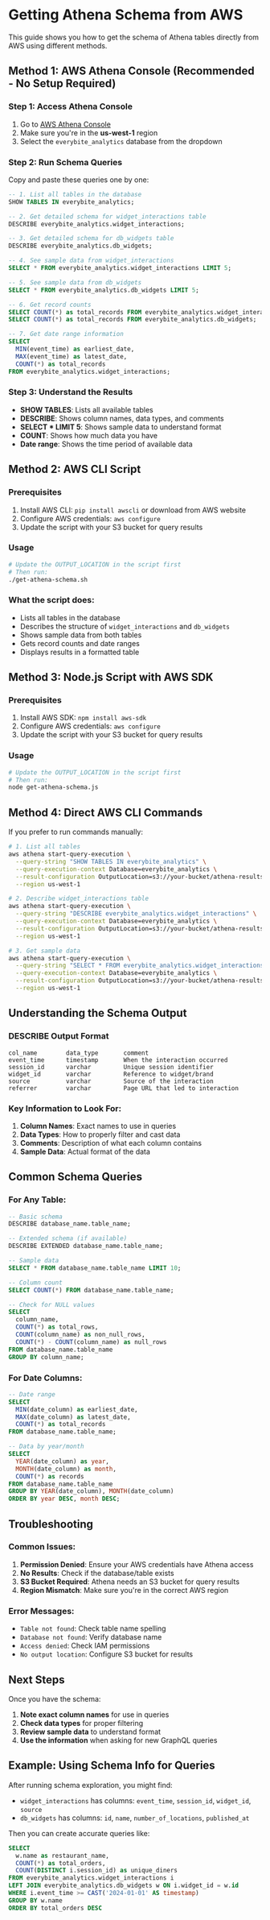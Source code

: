 # Getting Athena Schema from AWS

This guide shows you how to get the schema of Athena tables directly from AWS using different methods.

## Method 1: AWS Athena Console (Recommended - No Setup Required)

### Step 1: Access Athena Console

1. Go to [AWS Athena Console](https://console.aws.amazon.com/athena/)
2. Make sure you're in the **us-west-1** region
3. Select the `everybite_analytics` database from the dropdown

### Step 2: Run Schema Queries

Copy and paste these queries one by one:

```sql
-- 1. List all tables in the database
SHOW TABLES IN everybite_analytics;

-- 2. Get detailed schema for widget_interactions table
DESCRIBE everybite_analytics.widget_interactions;

-- 3. Get detailed schema for db_widgets table
DESCRIBE everybite_analytics.db_widgets;

-- 4. See sample data from widget_interactions
SELECT * FROM everybite_analytics.widget_interactions LIMIT 5;

-- 5. See sample data from db_widgets
SELECT * FROM everybite_analytics.db_widgets LIMIT 5;

-- 6. Get record counts
SELECT COUNT(*) as total_records FROM everybite_analytics.widget_interactions;
SELECT COUNT(*) as total_records FROM everybite_analytics.db_widgets;

-- 7. Get date range information
SELECT
  MIN(event_time) as earliest_date,
  MAX(event_time) as latest_date,
  COUNT(*) as total_records
FROM everybite_analytics.widget_interactions;
```

### Step 3: Understand the Results

- **SHOW TABLES**: Lists all available tables
- **DESCRIBE**: Shows column names, data types, and comments
- **SELECT \* LIMIT 5**: Shows sample data to understand format
- **COUNT**: Shows how much data you have
- **Date range**: Shows the time period of available data

## Method 2: AWS CLI Script

### Prerequisites

1. Install AWS CLI: `pip install awscli` or download from AWS website
2. Configure AWS credentials: `aws configure`
3. Update the script with your S3 bucket for query results

### Usage

```bash
# Update the OUTPUT_LOCATION in the script first
# Then run:
./get-athena-schema.sh
```

### What the script does:

- Lists all tables in the database
- Describes the structure of `widget_interactions` and `db_widgets`
- Shows sample data from both tables
- Gets record counts and date ranges
- Displays results in a formatted table

## Method 3: Node.js Script with AWS SDK

### Prerequisites

1. Install AWS SDK: `npm install aws-sdk`
2. Configure AWS credentials: `aws configure`
3. Update the script with your S3 bucket for query results

### Usage

```bash
# Update the OUTPUT_LOCATION in the script first
# Then run:
node get-athena-schema.js
```

## Method 4: Direct AWS CLI Commands

If you prefer to run commands manually:

```bash
# 1. List all tables
aws athena start-query-execution \
  --query-string "SHOW TABLES IN everybite_analytics" \
  --query-execution-context Database=everybite_analytics \
  --result-configuration OutputLocation=s3://your-bucket/athena-results/ \
  --region us-west-1

# 2. Describe widget_interactions table
aws athena start-query-execution \
  --query-string "DESCRIBE everybite_analytics.widget_interactions" \
  --query-execution-context Database=everybite_analytics \
  --result-configuration OutputLocation=s3://your-bucket/athena-results/ \
  --region us-west-1

# 3. Get sample data
aws athena start-query-execution \
  --query-string "SELECT * FROM everybite_analytics.widget_interactions LIMIT 5" \
  --query-execution-context Database=everybite_analytics \
  --result-configuration OutputLocation=s3://your-bucket/athena-results/ \
  --region us-west-1
```

## Understanding the Schema Output

### DESCRIBE Output Format

```
col_name        data_type       comment
event_time      timestamp       When the interaction occurred
session_id      varchar         Unique session identifier
widget_id       varchar         Reference to widget/brand
source          varchar         Source of the interaction
referrer        varchar         Page URL that led to interaction
```

### Key Information to Look For:

1. **Column Names**: Exact names to use in queries
2. **Data Types**: How to properly filter and cast data
3. **Comments**: Description of what each column contains
4. **Sample Data**: Actual format of the data

## Common Schema Queries

### For Any Table:

```sql
-- Basic schema
DESCRIBE database_name.table_name;

-- Extended schema (if available)
DESCRIBE EXTENDED database_name.table_name;

-- Sample data
SELECT * FROM database_name.table_name LIMIT 10;

-- Column count
SELECT COUNT(*) FROM database_name.table_name;

-- Check for NULL values
SELECT
  column_name,
  COUNT(*) as total_rows,
  COUNT(column_name) as non_null_rows,
  COUNT(*) - COUNT(column_name) as null_rows
FROM database_name.table_name
GROUP BY column_name;
```

### For Date Columns:

```sql
-- Date range
SELECT
  MIN(date_column) as earliest_date,
  MAX(date_column) as latest_date,
  COUNT(*) as total_records
FROM database_name.table_name;

-- Data by year/month
SELECT
  YEAR(date_column) as year,
  MONTH(date_column) as month,
  COUNT(*) as records
FROM database_name.table_name
GROUP BY YEAR(date_column), MONTH(date_column)
ORDER BY year DESC, month DESC;
```

## Troubleshooting

### Common Issues:

1. **Permission Denied**: Ensure your AWS credentials have Athena access
2. **No Results**: Check if the database/table exists
3. **S3 Bucket Required**: Athena needs an S3 bucket for query results
4. **Region Mismatch**: Make sure you're in the correct AWS region

### Error Messages:

- `Table not found`: Check table name spelling
- `Database not found`: Verify database name
- `Access denied`: Check IAM permissions
- `No output location`: Configure S3 bucket for results

## Next Steps

Once you have the schema:

1. **Note exact column names** for use in queries
2. **Check data types** for proper filtering
3. **Review sample data** to understand format
4. **Use the information** when asking for new GraphQL queries

## Example: Using Schema Info for Queries

After running schema exploration, you might find:

- `widget_interactions` has columns: `event_time`, `session_id`, `widget_id`, `source`
- `db_widgets` has columns: `id`, `name`, `number_of_locations`, `published_at`

Then you can create accurate queries like:

```sql
SELECT
  w.name as restaurant_name,
  COUNT(*) as total_orders,
  COUNT(DISTINCT i.session_id) as unique_diners
FROM everybite_analytics.widget_interactions i
LEFT JOIN everybite_analytics.db_widgets w ON i.widget_id = w.id
WHERE i.event_time >= CAST('2024-01-01' AS timestamp)
GROUP BY w.name
ORDER BY total_orders DESC
```
